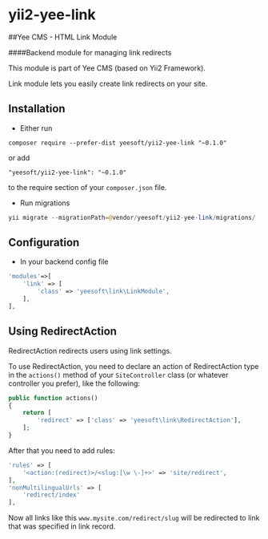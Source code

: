 # yii2-yee-link

##Yee CMS - HTML Link Module

####Backend module for managing link redirects 

This module is part of Yee CMS (based on Yii2 Framework).

Link module lets you easily create link redirects on your site. 

Installation
------------

- Either run

```
composer require --prefer-dist yeesoft/yii2-yee-link "~0.1.0"
```

or add

```
"yeesoft/yii2-yee-link": "~0.1.0"
```

to the require section of your `composer.json` file.

- Run migrations

```php
yii migrate --migrationPath=@vendor/yeesoft/yii2-yee-link/migrations/
```

Configuration
------
- In your backend config file

```php
'modules'=>[
	'link' => [
		'class' => 'yeesoft\link\LinkModule',
	],
],
```

Using RedirectAction
------
RedirectAction redirects users using link settings.

To use RedirectAction, you need to declare an action of RedirectAction
type in the `actions()` method of your `SiteController`
class (or whatever controller you prefer), like the following:

```php
public function actions()
{
    return [
        'redirect' => ['class' => 'yeesoft\link\RedirectAction'],
    ];
}
```
 
After that you need to add rules:
 
```php
'rules' => [
    '<action:(redirect)>/<slug:[\w \-]+>' => 'site/redirect',
],
'nonMultilingualUrls' => [
    'redirect/index'
],
 ```
 
 Now all links like this `www.mysite.com/redirect/slug` will be redirected to link that was specified in link record.
